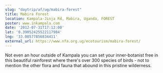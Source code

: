 ```yaml
---
slug: "daytrip/af/ug/mabira-forest"
title: Mabira Forest
location: Kampala-Jinja Rd, Mabira, Uganda, FOREST
poster: www.inkampala.com
date: '2012-07-31T17:12:00'
lat: '0.39052425522117984'
lng: '33.00577856834411'
external_url: https://www.nfa.org.ug/ecotourism/mabira-forest/
---
```


Not even an hour outside of Kampala you can set your inner-botanist free in this beautiful rainforest where there's over 300 species of birds - not to mention the other flora and fauna that abound in this pristine wilderness.
